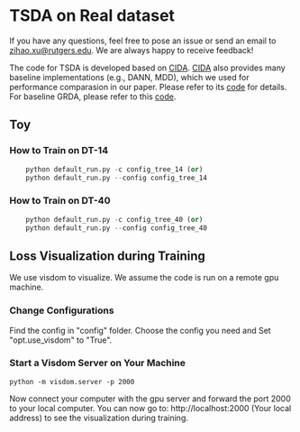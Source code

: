 # TSDA on Real dataset
If you have any questions, feel free to pose an issue or send an email to zihao.xu@rutgers.edu. We are always happy to receive feedback!

The code for TSDA is developed based on [CIDA](https://github.com/hehaodele/CIDA). [CIDA](https://github.com/hehaodele/CIDA) also provides many baseline implementations (e.g., DANN, MDD), which we used for performance comparasion in our paper. Please refer to its [code](https://github.com/hehaodele/CIDA) for details. For baseline GRDA, please refer to this [code](https://github.com/Wang-ML-Lab/GRDA).

## Toy
### How to Train on DT-14
```python
    python default_run.py -c config_tree_14 (or)
    python default_run.py --config config_tree_14
```

### How to Train on DT-40
```python
    python default_run.py -c config_tree_40 (or)
    python default_run.py --config config_tree_40
```

## Loss Visualization during Training
We use visdom to visualize. We assume the code is run on a remote gpu machine.

### Change Configurations
Find the config in "config" folder. Choose the config you need and Set "opt.use_visdom" to "True".

### Start a Visdom Server on Your Machine
    python -m visdom.server -p 2000
Now connect your computer with the gpu server and forward the port 2000 to your local computer. You can now go to:
    http://localhost:2000 (Your local address)
to see the visualization during training.
